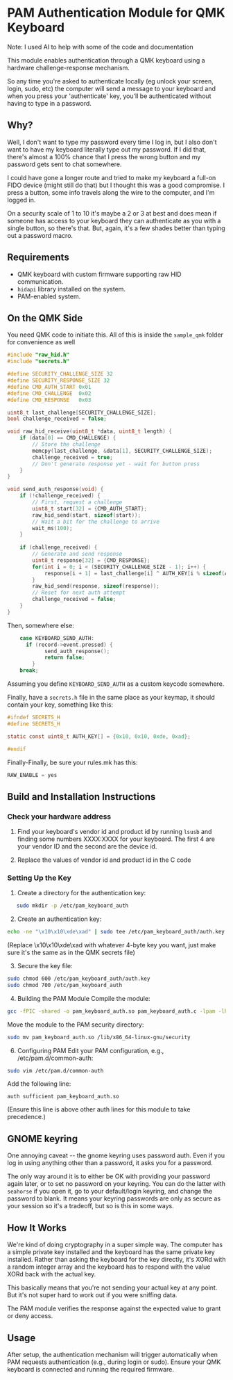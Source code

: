 # PAM Authentication Module for QMK Keyboard

Note: I used AI to help with some of the code and documentation

This module enables authentication through a QMK keyboard using a hardware challenge-response mechanism.

So any time you're asked to authenticate locally (eg unlock your screen, login, sudo, etc) the computer will send a message to your keyboard and when you press your 'authenticate' key, you'll be authenticated without having to type in a password.

## Why?

Well, I don't want to type my password every time I log in, but I also don't want to have my keyboard literally type out my password. If I did that, there's almost a 100% chance that I press the wrong button and my password gets sent to chat somewhere.

I could have gone a longer route and tried to make my keyboard a full-on FIDO device (might still do that) but I thought this was a good compromise. I press a button, some info travels along the wire to the computer, and I'm logged in.

On a security scale of 1 to 10 it's maybe a 2 or 3 at best and does mean if someone has access to your keyboard they can authenticate as you with a single button, so there's that. But, again, it's a few shades better than typing out a password macro.

## Requirements
- QMK keyboard with custom firmware supporting raw HID communication.
- `hidapi` library installed on the system.
- PAM-enabled system.

## On the QMK Side

You need QMK code to initiate this. All of this is inside the `sample_qmk` folder for convenience as well

```c
#include "raw_hid.h"
#include "secrets.h"

#define SECURITY_CHALLENGE_SIZE 32
#define SECURITY_RESPONSE_SIZE 32
#define CMD_AUTH_START 0x01
#define CMD_CHALLENGE  0x02
#define CMD_RESPONSE   0x03

uint8_t last_challenge[SECURITY_CHALLENGE_SIZE];
bool challenge_received = false;

void raw_hid_receive(uint8_t *data, uint8_t length) {
    if (data[0] == CMD_CHALLENGE) {
        // Store the challenge
        memcpy(last_challenge, &data[1], SECURITY_CHALLENGE_SIZE);
        challenge_received = true;
        // Don't generate response yet - wait for button press
    }
}

void send_auth_response(void) {
    if (!challenge_received) {
        // First, request a challenge
        uint8_t start[32] = {CMD_AUTH_START};
        raw_hid_send(start, sizeof(start));
        // Wait a bit for the challenge to arrive
        wait_ms(100);
    }
    
    if (challenge_received) {
        // Generate and send response
        uint8_t response[32] = {CMD_RESPONSE};
        for(int i = 0; i < (SECURITY_CHALLENGE_SIZE - 1); i++) {
            response[i + 1] = last_challenge[i] ^ AUTH_KEY[i % sizeof(AUTH_KEY)];
        }
        raw_hid_send(response, sizeof(response));
        // Reset for next auth attempt
        challenge_received = false;
    }
}
```

Then, somewhere else:
```c
    case KEYBOARD_SEND_AUTH:
      if (record->event.pressed) {
            send_auth_response(); 
            return false;
        }
    break;
```

Assuming you define `KEYBOARD_SEND_AUTH` as a custom keycode somewhere.

Finally, have a `secrets.h` file in the same place as your keymap, it should contain your key, something like this:
```c
#ifndef SECRETS_H
#define SECRETS_H

static const uint8_t AUTH_KEY[] = {0x10, 0x10, 0xde, 0xad}; 

#endif

```

Finally-Finally, be sure your rules.mk has this:
```c
RAW_ENABLE = yes
```

## Build and Installation Instructions

### Check your hardware address

1. Find your keyboard's vendor id and product id by running `lsusb` and finding some numbers XXXX:XXXX for your keyboard. The first 4 are your vendor ID and the second are the device id.

2. Replace the values of vendor id and product id in the C code

### Setting Up the Key
1. Create a directory for the authentication key:
```bash
   sudo mkdir -p /etc/pam_keyboard_auth
```

2. Create an authentication key:

```bash
echo -ne "\x10\x10\xde\xad" | sudo tee /etc/pam_keyboard_auth/auth.key
```
(Replace \x10\x10\xde\xad with whatever 4-byte key you want, just make sure it's the same as in the QMK secrets file)

3. Secure the key file:

```bash
sudo chmod 600 /etc/pam_keyboard_auth/auth.key
sudo chmod 700 /etc/pam_keyboard_auth
```

4. Building the PAM Module
Compile the module:
```bash
gcc -fPIC -shared -o pam_keyboard_auth.so pam_keyboard_auth.c -lpam -lhidapi-hidraw
```

 Move the module to the PAM security directory:
```bash
sudo mv pam_keyboard_auth.so /lib/x86_64-linux-gnu/security
```

6. Configuring PAM
Edit your PAM configuration, e.g., /etc/pam.d/common-auth:

```bash
sudo vim /etc/pam.d/common-auth
```

Add the following line:

```plaintext
auth sufficient pam_keyboard_auth.so
```
(Ensure this line is above other auth lines for this module to take precedence.)

## GNOME keyring
One annoying caveat -- the gnome keyring uses password auth. Even if you log in using anything other than a password, it asks you for a password.

The only way around it is to either be OK with providing your password again later, or to set no password on your keyring. You can do the latter with `seahorse` if you open it, go to your default/login keyring, and change the password to blank. It means your keyring passwords are only as secure as your session so it's a tradeoff, but so is this in some ways.

## How It Works
We're kind of doing cryptography in a super simple way. The computer has a simple private key installed and the keyboard has the same private key installed. Rather than asking the keyboard for the key directly, it's XORd with a random integer array and the keyboard has to respond with the value XORd back with the actual key.

This basically means that you're not sending your actual key at any point. But it's not super hard to work out if you were sniffing data. 

The PAM module verifies the response against the expected value to grant or deny access.

## Usage
After setup, the authentication mechanism will trigger automatically when PAM requests authentication (e.g., during login or sudo).
Ensure your QMK keyboard is connected and running the required firmware.
